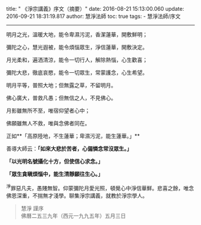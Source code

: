 title: " 《淨宗講義》序文（摘要）"
date: 2016-08-21 15:13:00.060
update: 2016-09-21 18:31:19.817
author: 慧淨法師
toc: true
tags:
    - 慧淨法師/序文

---

明月之光，溫暖大地，能令卑濕污泥，香潔蓮華，開敷鮮明；

彌陀之心，慧光遐被，能令煩惱眾生，淨信蓮華，開敷決定。

月光柔和，遍洒清涼，能令一切行人，解除熱惱，心生歡喜；

彌陀大悲，徹底哀愍，能令一切眾生，常蒙護念，心生希望。

明月平等，普照大地；但無露之草，不留明月。

佛心廣大，普救凡愚；但無信之人，不見佛心。

月影雖無所不至，唯宿仰望者心中；

佛願雖無人不救，唯與念佛者同在。

正如**「高原陸地，不生蓮華；卑濕污泥，能生蓮華。」**

善導大師云：**「如來大悲於苦者，心偏憐念常沒眾生。」**

**「以光明名號攝化十方，但使信心求念。」**

**「眾生貪瞋煩惱中，能生清靜願往生心。」**

<sup>淨</sup>罪惡凡夫，愚賤無智。仰蒙彌陀月愛光照，頓覺心中淨信華鮮。悲喜之餘，唯念佛恩深重，不揣無才淺學。聊集淨宗講義，就教於淨宗學人。

> 慧淨 謹序<br>
> 佛曆二五三九年（西元一九九五年）五月三日

